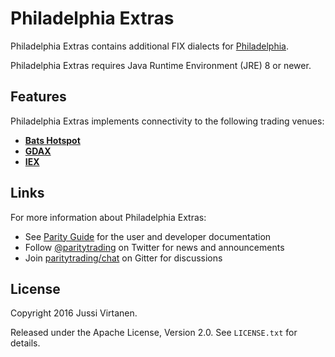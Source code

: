 Philadelphia Extras
===================

Philadelphia Extras contains additional FIX dialects for [Philadelphia][].

  [Philadelphia]: https://github.com/paritytrading/philadelphia

Philadelphia Extras requires Java Runtime Environment (JRE) 8 or newer.


Features
--------

Philadelphia Extras implements connectivity to the following trading venues:

- [**Bats Hotspot**](philadelphia-hotspot)
- [**GDAX**](libraries/gdax)
- [**IEX**](philadelphia-iex)


Links
-----

For more information about Philadelphia Extras:

- See [Parity Guide](https://github.com/paritytrading/documentation) for the
  user and developer documentation
- Follow [@paritytrading](https://twitter.com/paritytrading) on Twitter for
  news and announcements
- Join [paritytrading/chat](https://gitter.im/paritytrading/chat) on Gitter
  for discussions


License
-------

Copyright 2016 Jussi Virtanen.

Released under the Apache License, Version 2.0. See `LICENSE.txt` for details.
